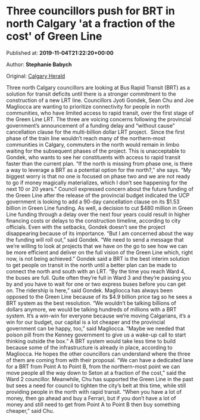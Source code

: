 
# Three councillors push for BRT in north Calgary 'at a fraction of the cost' of Green Line

Published at: **2019-11-04T21:22:20+00:00**

Author: **Stephanie Babych**

Original: [Calgary Herald](https://calgaryherald.com/news/local-news/councillors-pivot-from-green-line-to-brt-as-solution-to-transit-deficit-in-north)

Three north Calgary councillors are looking at Bus Rapid Transit (BRT) as a solution for transit deficits until there is a stronger commitment to the construction of a new LRT line.
Councillors Jyoti Gondek, Sean Chu and Joe Magliocca are wanting to prioritize connectivity for people in north communities, who have limited access to rapid transit, over the first stage of the Green Line LRT. The three are voicing concerns following the provincial government’s announcement of a funding delay and “without cause” cancellation clause for the multi-billion dollar LRT project. 
Since the first phase of the train line wouldn’t reach many of the northern-most communities in Calgary, commuters in the north would remain in limbo waiting for the subsequent phases of the project. This is unacceptable to Gondek, who wants to see her constituents with access to rapid transit faster than the current plan.
“If the north is missing from phase one, is there a way to leverage a BRT as a potential option for the north?,” she says. “My biggest worry is that no one is focused on phase two and we are not ready to go if money magically materializes, which I don’t see happening for the next 10 or 20 years.”
Council expressed concern about the future funding of the Green Line after the release of the provincial budget indicated the UCP government is looking to add a 90-day cancellation clause on its $1.53 billion in Green Line funding. As well, a decision to cut $480 million in Green Line funding through a delay over the next four years could result in higher financing costs or delays to the construction timeline, according to city officials.
Even with the setbacks, Gondek doesn’t see the project disappearing because of its importance.
“But I am concerned about the way the funding will roll out,” said Gondek. “We need to send a message that we’re willing to look at projects that we have on the go to see how we can be more efficient and deliver on the full vision of the Green Line which, right now, is not being achieved.”
Gondek said a BRT is the best interim solution to get people on transit in the north until a better plan can be made to connect the north and south with an LRT.
“By the time you reach Ward 4, the buses are full. Quite often they’re full in Ward 3 and they’re passing you by and you have to wait for one or two express buses before you can get on. The ridership is here,” said Gondek.
Magliocca has always been opposed to the Green Line because of its $4.9 billion price tag so he sees a BRT system as the best resolution.
“We wouldn’t be talking billions of dollars anymore, we would be talking hundreds of millions with a BRT system. It’s a win-win for everyone because we’re moving Calgarians, it’s a win for our budget, our capital is a lot cheaper and the provincial government can be happy, too,” said Magliocca. “Maybe we needed that poison pill from the Kenney government to give us a wake-up call to start thinking outside the box.”
A BRT system would take less time to build because some of the infrastructure is already in place, according to Magliocca. He hopes the other councillors can understand where the three of them are coming from with their proposal.
“We can have a dedicated lane for a BRT from Point A to Point B, from the northern-most point we can move people all the way down to Seton at a fraction of the cost,” said the Ward 2 councillor.
Meanwhile, Chu has supported the Green Line in the past but sees a need for council to tighten the city’s belt at this time, while still providing people in the north with rapid transit.
“When you have a lot of money, then go ahead and buy a Ferrari, but if you don’t have a lot of money and still need to get from Point A to Point B then buy something cheaper,” said Chu.
